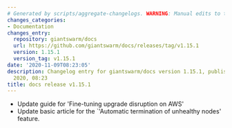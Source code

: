 ```yaml
---
# Generated by scripts/aggregate-changelogs. WARNING: Manual edits to this files will be overwritten.
changes_categories:
- Documentation
changes_entry:
  repository: giantswarm/docs
  url: https://github.com/giantswarm/docs/releases/tag/v1.15.1
  version: 1.15.1
  version_tag: v1.15.1
date: '2020-11-09T08:23:05'
description: Changelog entry for giantswarm/docs version 1.15.1, published on 09 November
  2020, 08:23
title: docs release v1.15.1
---
```


- Update guide for 'Fine-tuning upgrade disruption on AWS'
- Update basic article for the `'Automatic termination of unhealthy nodes' feature.
